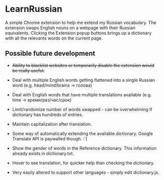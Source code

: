 # LearnRussian

A simple Chrome extension to help me extend my Russian vocabulary. The extension swaps English nouns on a webpage with their Russian equivalents. Clicking the Extension popup buttons brings up a dictionary with all the relevants words on the current page.

## Possible future development

* ~~Ability to blacklist websites or temporarily disable the extension would be really useful.~~

* Deal with multiple English words getting flattened into a single Russian word (e.g. head/mind/brains -> голова)

* Deal with English words that have multiple translations available (e.g. time -> время/раз/час/срок)

* Limit/randomize number of words swapped - can be overwhelming if dictionary has hundreds of entries.

* Maintain capitalization after translation.

* Some way of automatically extending the available dictionary. Google Translate API is paywalled though. :'(

* Show the gender of words in the Reference dictionary. This information already exists in dictionary.txt.

* Hover to see translation, for quicker help than checking the dictionary.

* Very easily altered to support other languages - simply edit dictionary.js.
